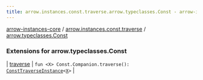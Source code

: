 ```yaml
---
title: arrow.instances.const.traverse.arrow.typeclasses.Const - arrow-instances-core
---
```


[arrow-instances-core](../../index.html) / [arrow.instances.const.traverse](../index.html) / [arrow.typeclasses.Const](./index.html)

### Extensions for arrow.typeclasses.Const

| [traverse](traverse.html) | `fun <X> Const.Companion.traverse(): `[`ConstTraverseInstance`](../../arrow.instances/-const-traverse-instance/index.html)`<`[`X`](traverse.html#X)`>` |

